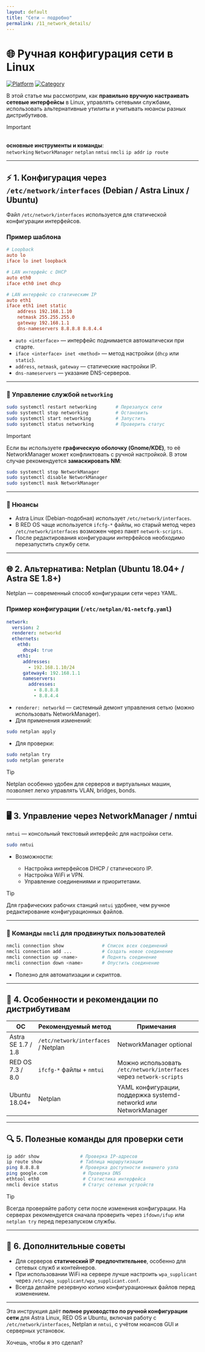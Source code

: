 ```yaml
---
layout: default
title: "Сети — подробно"
permalink: /11_network_details/
---
```



# 🌐 Ручная конфигурация сети в Linux

[![Platform](https://img.shields.io/badge/platform-Linux-lightgrey?style=flat-square&logo=linux)]()
[![Category](https://img.shields.io/badge/category-Networking-blue?style=flat-square)]()

В этой статье мы рассмотрим, как **правильно вручную настраивать сетевые интерфейсы** в Linux, управлять сетевыми службами, использовать альтернативные утилиты и учитывать нюансы разных дистрибутивов.

> [!IMPORTANT] 
> <br> **основные инструменты и команды**: <br>
> `networking` `NetworkManager` `netplan` `nmtui` `nmcli` `ip addr` `ip route` <br>

---

## ⚡ 1. Конфигурация через `/etc/network/interfaces` (Debian / Astra Linux / Ubuntu)

Файл `/etc/network/interfaces` используется для статической конфигурации интерфейсов.  

### Пример шаблона

```ini
# Loopback
auto lo
iface lo inet loopback

# LAN интерфейс с DHCP
auto eth0
iface eth0 inet dhcp

# LAN интерфейс со статическим IP
auto eth1
iface eth1 inet static
    address 192.168.1.10
    netmask 255.255.255.0
    gateway 192.168.1.1
    dns-nameservers 8.8.8.8 8.8.4.4
````

* `auto <interface>` — интерфейс поднимается автоматически при старте.
* `iface <interface> inet <method>` — метод настройки (`dhcp` или `static`).
* `address`, `netmask`, `gateway` — статические настройки IP.
* `dns-nameservers` — указание DNS-серверов.

---

### 🔧 Управление службой `networking`

```bash
sudo systemctl restart networking       # Перезапуск сети
sudo systemctl stop networking          # Остановить
sudo systemctl start networking         # Запустить
sudo systemctl status networking        # Проверить статус
```

> [!IMPORTANT]
> Если вы используете **графическую оболочку (Gnome/KDE)**, то её NetworkManager может конфликтовать с ручной настройкой.
> В этом случае рекомендуется **замаскировать NM**:

```bash
sudo systemctl stop NetworkManager
sudo systemctl disable NetworkManager
sudo systemctl mask NetworkManager
```

---

### 📝 Нюансы

* Astra Linux (Debian-подобная) использует `/etc/network/interfaces`.
* В RED OS чаще используется `ifcfg-*` файлы, но старый метод через `/etc/network/interfaces` возможен через пакет `network-scripts`.
* После редактирования конфигурации интерфейсов необходимо перезапустить службу сети.

---

## 🌐 2. Альтернатива: Netplan (Ubuntu 18.04+ / Astra SE 1.8+)

Netplan — современный способ конфигурации сети через YAML.

### Пример конфигурации (`/etc/netplan/01-netcfg.yaml`)

```yaml
network:
  version: 2
  renderer: networkd
  ethernets:
    eth0:
      dhcp4: true
    eth1:
      addresses:
        - 192.168.1.10/24
      gateway4: 192.168.1.1
      nameservers:
        addresses:
          - 8.8.8.8
          - 8.8.4.4
```

* `renderer: networkd` — системный демонт управления сетью (можно использовать NetworkManager).
* Для применения изменений:

```bash
sudo netplan apply
```

* Для проверки:

```bash
sudo netplan try
sudo netplan generate
```

> [!TIP]
> Netplan особенно удобен для серверов и виртуальных машин, позволяет легко управлять VLAN, bridges, bonds.

---

## 🖥 3. Управление через NetworkManager / nmtui

`nmtui` — консольный текстовый интерфейс для настройки сети.

```bash
sudo nmtui
```

* Возможности:

  * Настройка интерфейсов DHCP / статического IP.
  * Настройка WiFi и VPN.
  * Управление соединениями и приоритетами.

> [!TIP]
> Для графических рабочих станций `nmtui` удобнее, чем ручное редактирование конфигурационных файлов.

---

### 🔧 Команды `nmcli` для продвинутых пользователей

```bash
nmcli connection show              # Список всех соединений
nmcli connection add ...           # Создать новое соединение
nmcli connection up <name>         # Поднять соединение
nmcli connection down <name>       # Опустить соединение
```

* Полезно для автоматизации и скриптов.

---

## 📌 4. Особенности и рекомендации по дистрибутивам

| ОС                 | Рекомендуемый метод                 | Примечания                                                           |
| ------------------ | ----------------------------------- | -------------------------------------------------------------------- |
| Astra SE 1.7 / 1.8 | `/etc/network/interfaces` / Netplan | NetworkManager optional                                              |
| RED OS 7.3 / 8.0   | `ifcfg-*` файлы + `nmtui`           | Можно использовать `/etc/network/interfaces` через `network-scripts` |
| Ubuntu 18.04+      | Netplan                             | YAML конфигурации, поддержка systemd-networkd или NetworkManager     |

---

## 🔍 5. Полезные команды для проверки сети

```bash
ip addr show               # Проверка IP-адресов
ip route show              # Таблица маршрутизации
ping 8.8.8.8               # Проверка доступности внешнего узла
ping google.com             # Проверка DNS
ethtool eth0                # Статистика интерфейса
nmcli device status         # Статус сетевых устройств
```

> [!TIP]
> Всегда проверяйте работу сети после изменения конфигурации. На серверах рекомендуется сначала проверить через `ifdown/ifup` или `netplan try` перед перезапуском службы.

---

## 🧩 6. Дополнительные советы

* Для серверов **статический IP предпочтительнее**, особенно для сетевых служб и контейнеров.
* При использовании WiFi на сервере лучше настроить `wpa_supplicant` через `/etc/wpa_supplicant/wpa_supplicant.conf`.
* Всегда делайте резервную копию конфигурационных файлов перед изменением.

---

Эта инструкция даёт **полное руководство по ручной конфигурации сети** для Astra Linux, RED OS и Ubuntu, включая работу с `/etc/network/interfaces`, Netplan и `nmtui`, с учётом нюансов GUI и серверных установок.

Хочешь, чтобы я это сделал?
```
